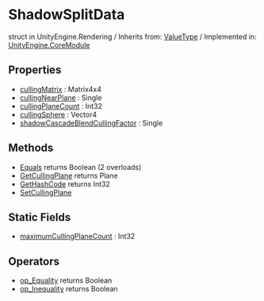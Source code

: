 # ShadowSplitData
struct in UnityEngine.Rendering
 / Inherits from: <a href="https://docs.unity3d.com/6000.2/Documentation/ScriptReference/ValueType.html">ValueType</a> / Implemented in: <a href="https://docs.unity3d.com/6000.2/Documentation/ScriptReference/UnityEngine.CoreModule.html">UnityEngine.CoreModule</a>

## Properties
- <a href="https://docs.unity3d.com/6000.2/Documentation/ScriptReference/ShadowSplitData-cullingMatrix.html">cullingMatrix</a> : Matrix4x4
- <a href="https://docs.unity3d.com/6000.2/Documentation/ScriptReference/ShadowSplitData-cullingNearPlane.html">cullingNearPlane</a> : Single
- <a href="https://docs.unity3d.com/6000.2/Documentation/ScriptReference/ShadowSplitData-cullingPlaneCount.html">cullingPlaneCount</a> : Int32
- <a href="https://docs.unity3d.com/6000.2/Documentation/ScriptReference/ShadowSplitData-cullingSphere.html">cullingSphere</a> : Vector4
- <a href="https://docs.unity3d.com/6000.2/Documentation/ScriptReference/ShadowSplitData-shadowCascadeBlendCullingFactor.html">shadowCascadeBlendCullingFactor</a> : Single

## Methods
- <a href="https://docs.unity3d.com/6000.2/Documentation/ScriptReference/ShadowSplitData.Equals.html">Equals</a> returns Boolean (2 overloads)
- <a href="https://docs.unity3d.com/6000.2/Documentation/ScriptReference/ShadowSplitData.GetCullingPlane.html">GetCullingPlane</a> returns Plane
- <a href="https://docs.unity3d.com/6000.2/Documentation/ScriptReference/ShadowSplitData.GetHashCode.html">GetHashCode</a> returns Int32
- <a href="https://docs.unity3d.com/6000.2/Documentation/ScriptReference/ShadowSplitData.SetCullingPlane.html">SetCullingPlane</a>

## Static Fields
- <a href="https://docs.unity3d.com/6000.2/Documentation/ScriptReference/ShadowSplitData-maximumCullingPlaneCount.html">maximumCullingPlaneCount</a> : Int32

## Operators
- <a href="https://docs.unity3d.com/6000.2/Documentation/ScriptReference/ShadowSplitData.op_Equality.html">op_Equality</a> returns Boolean
- <a href="https://docs.unity3d.com/6000.2/Documentation/ScriptReference/ShadowSplitData.op_Inequality.html">op_Inequality</a> returns Boolean

